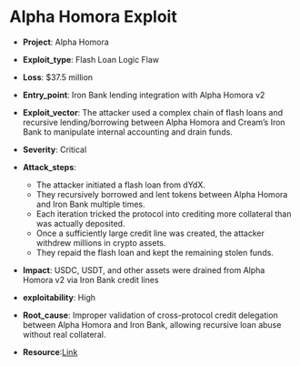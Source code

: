 # Alpha Homora Exploit

- **Project**: Alpha Homora
- **Exploit_type**: Flash Loan Logic Flaw
- **Loss**: $37.5 million
- **Entry_point**: Iron Bank lending integration with Alpha Homora v2
- **Exploit_vector**: The attacker used a complex chain of flash loans and recursive lending/borrowing between Alpha Homora and Cream’s Iron Bank to manipulate internal accounting and drain funds.
- **Severity**: Critical
- **Attack_steps**: 
    - The attacker initiated a flash loan from dYdX.
    - They recursively borrowed and lent tokens between  Alpha Homora and Iron Bank multiple times.
    - Each iteration tricked the protocol into crediting more collateral than was actually deposited.
    - Once a sufficiently large credit line was created, the attacker withdrew millions in crypto assets.
    - They repaid the flash loan and kept the remaining stolen funds.
  
- **Impact**: USDC, USDT, and other assets were drained from Alpha Homora v2 via Iron Bank credit lines
- **exploitability**: High
- **Root_cause**: Improper validation of cross-protocol credit delegation between Alpha Homora and Iron Bank, allowing recursive loan abuse without real collateral.
- **Resource**:[Link](https://immunebytes.com/blog/alpha-homora-hack-feb-13-2023-detailed-analysis/)